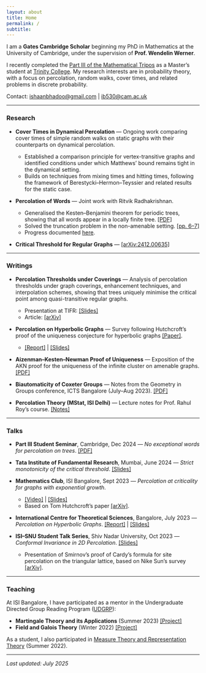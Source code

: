 ```yaml
---
layout: about
title: Home
permalink: /
subtitle:
---
```


<!-- Google tag (gtag.js) -->
<script async src="https://www.googletagmanager.com/gtag/js?id=G-7RJ3HTHB70"></script>
<script>
  window.dataLayer = window.dataLayer || [];
  function gtag(){dataLayer.push(arguments);}
  gtag('js', new Date());
  gtag('config', 'G-7RJ3HTHB70');
</script>

I am a **Gates Cambridge Scholar** beginning my PhD in Mathematics at the University of Cambridge, under the supervision of **Prof. Wendelin Werner**.  

I recently completed the [Part III of the Mathematical Tripos](https://www.maths.cam.ac.uk/postgrad/part-iii/prospective.html) as a Master’s student at [Trinity College](https://www.trin.cam.ac.uk/). My research interests are in probability theory, with a focus on percolation, random walks, cover times, and related problems in discrete probability.

Contact: [ishaanbhadoo@gmail.com](mailto:ishaanbhadoo@gmail.com) | [ib530@cam.ac.uk](mailto:ib530@cam.ac.uk)

---

### Research

- **Cover Times in Dynamical Percolation** — Ongoing work comparing cover times of simple random walks on static graphs with their counterparts on dynamical percolation.  
  - Established a comparison principle for vertex-transitive graphs and identified conditions under which Matthews’ bound remains tight in the dynamical setting.
  - Builds on techniques from mixing times and hitting times, following the framework of Berestycki–Hermon–Teyssier and related results for the static case.

- **Percolation of Words** — Joint work with Ritvik Radhakrishnan.  
  - Generalised the Kesten–Benjamini theorem for periodic trees, showing that all words appear in a locally finite tree. [[PDF]](https://ishaan44.github.io/assets/pdf/Tree_Proof.pdf)  
  - Solved the truncation problem in the non-amenable setting. [[pp. 6–7]](https://ishaan44.github.io/assets/pdf/Percolation_of_Words.pdf)  
  - Progress documented [here](https://ishaan44.github.io/assets/pdf/Percolation_of_Words.pdf).

- **Critical Threshold for Regular Graphs** — [[arXiv:2412.00635]](https://arxiv.org/abs/2412.00635)

---

### Writings

- **Percolation Thresholds under Coverings** — Analysis of percolation thresholds under graph coverings, enhancement techniques, and interpolation schemes, showing that trees uniquely minimise the critical point among quasi-transitive regular graphs.  
  - Presentation at TIFR: [[Slides]](https://ishaan44.github.io/assets/pdf/VSRP_Presentation.pdf)  
  - Article: [[arXiv]](https://arxiv.org/abs/2412.00635)

- **Percolation on Hyperbolic Graphs** — Survey following Hutchcroft’s proof of the uniqueness conjecture for hyperbolic graphs [[Paper]](https://arxiv.org/abs/1804.10191).  
  - [[Report]](https://ishaan44.github.io/assets/pdf/ICTS_report.pdf) | [[Slides]](https://ishaan44.github.io/assets/pdf/SN_Bhatt_Presentation.pdf)

- **Aizenman–Kesten–Newman Proof of Uniqueness** — Exposition of the AKN proof for the uniqueness of the infinite cluster on amenable graphs. [[PDF]](https://ishaan44.github.io/assets/pdf/AKN_Uniqueness.pdf)

- **Biautomaticity of Coxeter Groups** — Notes from the Geometry in Groups conference, ICTS Bangalore (July–Aug 2023). [[PDF]](https://ishaan44.github.io/assets/pdf/Biautomaticity.pdf)

- **Percolation Theory (MStat, ISI Delhi)** — Lecture notes for Prof. Rahul Roy’s course. [[Notes]](https://ishaan44.github.io/projects/15_project/)

---

### Talks

- **Part III Student Seminar**, Cambridge, Dec 2024 — *No exceptional words for percolation on trees*. [[PDF]](https://ishaan44.github.io/assets/pdf/Tree_Proof.pdf)

- **Tata Institute of Fundamental Research**, Mumbai, June 2024 — *Strict monotonicity of the critical threshold*. [[Slides]](https://ishaan44.github.io/assets/pdf/VSRP_Presentation.pdf)

- **Mathematics Club**, ISI Bangalore, Sept 2023 — *Percolation at criticality for graphs with exponential growth*.  
  - [[Video]](https://www.youtube.com/watch?v=ooXLCTn-qss) | [[Slides]](https://drive.google.com/file/d/1pldgkxBYNkibH5QOASASvixz1ciyYAKk/view)  
  - Based on Tom Hutchcroft’s paper [[arXiv]](https://arxiv.org/abs/1605.05301).

- **International Centre for Theoretical Sciences**, Bangalore, July 2023 — *Percolation on Hyperbolic Graphs*. [[Report]](https://ishaan44.github.io/assets/pdf/ICTS_report.pdf) | [[Slides]](https://ishaan44.github.io/assets/pdf/SN_Bhatt_Presentation.pdf)

- **ISI–SNU Student Talk Series**, Shiv Nadar University, Oct 2023 — *Conformal Invariance in 2D Percolation*. [[Slides]](https://ishaan44.github.io/assets/pdf/SNU_Talk.pdf)  
  - Presentation of Smirnov’s proof of Cardy’s formula for site percolation on the triangular lattice, based on Nike Sun’s survey [[arXiv]](https://arxiv.org/abs/0911.0063).

---

### Teaching

At ISI Bangalore, I have participated as a mentor in the Undergraduate Directed Group Reading Program ([UDGRP](https://mathclubisib.github.io/activities/udgrp/)):

- **Martingale Theory and its Applications** (Summer 2023) [[Project]](https://ishaan44.github.io/projects/10_project/)
- **Field and Galois Theory** (Winter 2022) [[Project]](https://ishaan44.github.io/projects/10_project/)

As a student, I also participated in [Measure Theory and Representation Theory](https://mathclubisib.github.io/activities/udgrp/summer_2022/) (Summer 2022).

---

*Last updated: July 2025*


